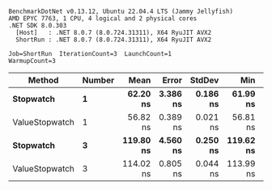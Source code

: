 ```

BenchmarkDotNet v0.13.12, Ubuntu 22.04.4 LTS (Jammy Jellyfish)
AMD EPYC 7763, 1 CPU, 4 logical and 2 physical cores
.NET SDK 8.0.303
  [Host]   : .NET 8.0.7 (8.0.724.31311), X64 RyuJIT AVX2
  ShortRun : .NET 8.0.7 (8.0.724.31311), X64 RyuJIT AVX2

Job=ShortRun  IterationCount=3  LaunchCount=1  
WarmupCount=3  

```
| Method         | Number | Mean      | Error    | StdDev   | Min       | Max       | Gen0   | Allocated |
|--------------- |------- |----------:|---------:|---------:|----------:|----------:|-------:|----------:|
| **Stopwatch**      | **1**      |  **62.20 ns** | **3.386 ns** | **0.186 ns** |  **61.99 ns** |  **62.35 ns** | **0.0005** |      **40 B** |
| ValueStopwatch | 1      |  56.82 ns | 0.389 ns | 0.021 ns |  56.81 ns |  56.84 ns |      - |         - |
| **Stopwatch**      | **3**      | **119.80 ns** | **4.560 ns** | **0.250 ns** | **119.62 ns** | **120.09 ns** | **0.0005** |      **40 B** |
| ValueStopwatch | 3      | 114.02 ns | 0.805 ns | 0.044 ns | 113.99 ns | 114.07 ns |      - |         - |
